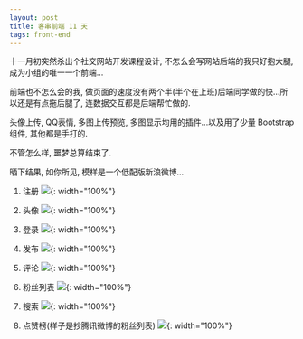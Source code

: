 ```yaml
---
layout: post
title: 客串前端 11 天
tags: front-end
---
```


十一月初突然杀出个社交网站开发课程设计, 不怎么会写网站后端的我只好抱大腿, 成为小组的唯一一个前端...

前端也不怎么会的我, 做页面的速度没有两个半(半个在上班)后端同学做的快...所以还是有点拖后腿了, 连数据交互都是后端帮忙做的.

头像上传, QQ表情, 多图上传预览, 多图显示均用的插件...以及用了少量 Bootstrap 组件, 其他都是手打的.

不管怎么样, 噩梦总算结束了.

晒下结果, 如你所见, 模样是一个低配版新浪微博...

1. 注册
![](http://a3.qpic.cn/psb?/V11aPCg508qwno/zcbgvGNj.vA10DDypMpTb6RqsOqG7pHepxgexRZ.Sc8!/b/dNoAAAAAAAAA&bo=LwWAAoAHngMFAJE!&rf=viewer_4&t=5){: width="100%"}

2. 头像
![](http://a3.qpic.cn/psb?/V11aPCg508qwno/w7mo69Cz7I5*X0lf3c0oavWDCljcl3kwmx1JsShINkI!/b/dAoBAAAAAAAA&bo=LAWAAoAHoAMFAKw!&rf=viewer_4&t=5){: width="100%"}

3. 登录
![](http://a1.qpic.cn/psb?/V11aPCg508qwno/NoyuhQzzq5hDXpR0vSdkV4G89DgoDhbJvR8Ab1sW25I!/b/dAsBAAAAAAAA&bo=LAWAAoAHoAMFAKw!&rf=viewer_4&t=5){: width="100%"}

4. 发布
![](http://a1.qpic.cn/psb?/V11aPCg508qwno/5noDkTbsqQBdxtLNwmc85NrPjAH8Wg7fdFMGpPKsf24!/b/dHcBAAAAAAAA&bo=LgWAAoAHnwMFAJE!&rf=viewer_4&t=5){: width="100%"}

5. 评论
![](http://a2.qpic.cn/psb?/V11aPCg508qwno/mrIwogfm*66VsMDmxj8sMoBof*ZCGc47FqjhRsvQ1zQ!/b/dAwBAAAAAAAA&bo=MwWAAoAHmwMFAIg!&rf=viewer_4&t=5){: width="100%"}

6. 粉丝列表
![](http://a3.qpic.cn/psb?/V11aPCg508qwno/v1pzkYUlzo8DhdbBNob9kjjB66w7d9GXriVO0xnZN0s!/b/dAoBAAAAAAAA&bo=MgWAAoAHnAMFAI4!&rf=viewer_4&t=5){: width="100%"}

7. 搜索
![](http://a2.qpic.cn/psb?/V11aPCg508qwno/sRZgeXZTFaliwNitflO3DNj8Aw8BbSUWLe6CgqyMHHA!/b/dAkBAAAAAAAA&bo=MwWAAoAHmwMFAIg!&rf=viewer_4&t=5){: width="100%"}

8. 点赞榜(样子是抄腾讯微博的粉丝列表)
![](http://a3.qpic.cn/psb?/V11aPCg508qwno/wcKLP5cQ0LMrO7D96wi8nUdGBC2jKXtpIq.HuqlyeQw!/b/dI8AAAAAAAAA&bo=LgWAAoAHnwMFAJE!&rf=viewer_4&t=5){: width="100%"}
